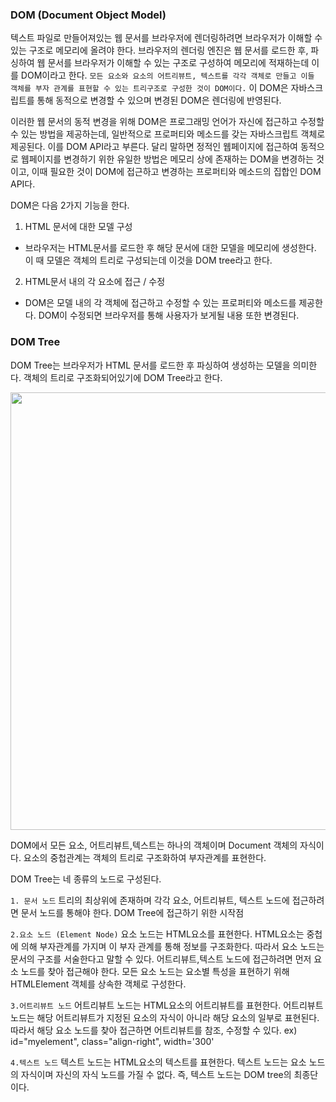 ### DOM (Document Object Model)

텍스트 파일로 만들어져있는 웹 문서를 브라우저에 렌더링하려면 브라우저가 이해할 수 있는 구조로 메모리에 올려야 한다.
브라우저의 렌더링 엔진은 웹 문서를 로드한 후, 파싱하여 웹 문서를 브라우저가 이해할 수 있는 구조로 구성하여 메모리에 적재하는데 이를 DOM이라고 한다.
`모든 요소와 요소의 어트리뷰트, 텍스트를 각각 객체로 만들고 이들 객체를 부자 관계를 표현할 수 있는 트리구조로 구성한 것이 DOM이다.`
이 DOM은 자바스크립트를 통해 동적으로 변경할 수 있으며 변경된 DOM은 렌더링에 반영된다.

이러한 웹 문서의 동적 변경을 위해 DOM은 프로그래밍 언어가 자신에 접근하고 수정할 수 있는 방법을 제공하는데, 일반적으로 프로퍼티와 메소드를 갖는 자바스크립트 객체로 제공된다.
이를 DOM API라고 부른다. 달리 말하면 정적인 웹페이지에 접근하여 동적으로 웹페이지를 변경하기 위한 유일한 방법은 메모리 상에 존재하는 DOM을 변경하는 것이고,
이때 필요한 것이 DOM에 접근하고 변경하는 프로퍼티와 메소드의 집합인 DOM API다.

DOM은 다음 2가지 기능을 한다.

1. HTML 문서에 대한 모델 구성
- 브라우저는 HTML문서를 로드한 후 해당 문서에 대한 모델을 메모리에 생성한다. 이 때 모델은 객체의 트리로 구성되는데 이것을 DOM tree라고 한다.

2. HTML문서 내의 각 요소에 접근 / 수정

- DOM은 모델 내의 각 객체에 접근하고 수정할 수 있는 프로퍼티와 메소드를 제공한다. DOM이 수정되면 브라우저를 통해 사용자가 보게될 내용 또한 변경된다.

### DOM Tree

DOM Tree는 브라우저가 HTML 문서를 로드한 후 파싱하여 생성하는 모델을 의미한다. 객체의 트리로 구조화되어있기에 DOM Tree라고 한다.

<img src="https://velog.velcdn.com/images/chloeee/post/f0f0e87c-9529-4998-97fb-b294917b94bb/image.png"  width="700px"/>

DOM에서 모든 요소, 어트리뷰트,텍스트는 하나의 객체이며 Document 객체의 자식이다. 요소의 중첩관계는 객체의 트리로 구조화하여 부자관계를 표현한다.

DOM Tree는 네 종류의 노드로 구성된다.

`1. 문서 노드`
트리의 최상위에 존재하며 각각 요소, 어트리뷰트, 텍스트 노드에 접근하려면 문서 노드를 통해야 한다. DOM Tree에 접근하기 위한 시작점

`2.요소 노드 (Element Node)`
요소 노드는 HTML요소를 표현한다. HTML요소는 중첩에 의해 부자관계를 가지며 이 부자 관계를 통해 정보를 구조화한다.
따라서 요소 노드는 문서의 구조를 서술한다고 말할 수 있다. 어트리뷰트,텍스트 노드에 접근하려면 먼저 요소 노드를 찾아 접근해야 한다. 모든 요소 노드는 요소별 특성을 표현하기 위해 
HTMLElement 객체를 상속한 객체로 구성한다.

`3.어트리뷰트 노드`
어트리뷰트 노드는 HTML요소의 어트리뷰트를 표현한다. 어트리뷰트 노드는 해당 어트리뷰트가 지정된 요소의 자식이 아니라 해당 요소의 일부로 표현된다. 
따라서 해당 요소 노드를 찾아 접근하면 어트리뷰트를 참조, 수정할 수 있다.
ex)	id="myelement", class="align-right", width='300'

`4.텍스트 노드`
텍스트 노드는 HTML요소의 텍스트를 표현한다. 텍스트 노드는 요소 노드의 자식이며 자신의 자식 노드를 가질 수 없다. 즉, 텍스트 노드는 DOM tree의 최종단이다.


